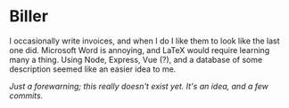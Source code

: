 # Biller

I occasionally write invoices, and when I do I like them to look like the last one did. Microsoft Word is annoying, and LaTeX would require learning many a thing. Using Node, Express, Vue (?), and a database of some description seemed like an easier idea to me.

*Just a forewarning; this really doesn't exist yet. It's an idea, and a few commits.*
